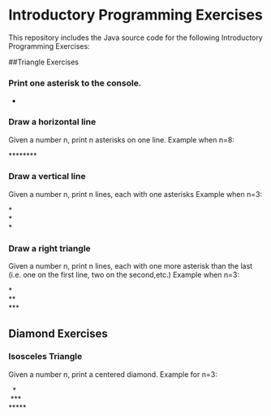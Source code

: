 # Introductory Programming Exercises

This repository includes the Java source code for the following Introductory Programming Exercises:

##Triangle Exercises

### Print one asterisk to the console.

*

### Draw a horizontal line
Given a number n, print n asterisks on one line.
Example when n=8:

\********

### Draw a vertical line
Given a number n, print n lines, each with one asterisks
Example when n=3:

\*<br />
\*<br />
\*

### Draw a right triangle
Given a number n, print n lines, each with one more asterisk than the last (i.e. one on the first line, two on the second,etc.) 
Example when n=3:

\*<br />
\*\*<br />
\*\*\*

## Diamond Exercises

### Isosceles Triangle
Given a number n, print a centered diamond. Example for n=3:

&nbsp;&nbsp;\*<br />
&nbsp;\*\*\*<br />
\*\*\*\*\*



